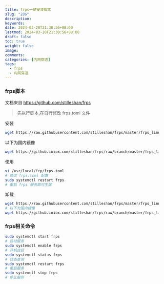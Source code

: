 ```yaml
---
title: frps一键安装脚本
slug: "206"
description: 
keywords: 
date: 2024-03-20T21:30:56+08:00
lastmod: 2024-03-20T21:30:56+08:00
draft: false
toc: true
weight: false
image:
comments: 
categories: [内网穿透]
tags:
  - frps
  - 内网穿透
---
```



### frps脚本

文档来自 https://github.com/stilleshan/frps

>先执行脚本,在自行修改 frps.toml 文件

安装

```bash
wget https://raw.githubusercontent.com/stilleshan/frps/master/frps_linux_install.sh && chmod +x frps_linux_install.sh && ./frps_linux_install.sh
```

以下为国内镜像

```bash
wget https://github.ioiox.com/stilleshan/frps/raw/branch/master/frps_linux_install.sh && chmod +x frps_linux_install.sh && ./frps_linux_install.sh
```

使用

```bash
vi /usr/local/frp/frps.toml
# 修改 frps.toml 配置
sudo systemctl restart frps
# 重启 frps 服务即可生效
```

卸载

```bash
wget https://raw.githubusercontent.com/stilleshan/frps/master/frps_linux_uninstall.sh && chmod +x frps_linux_uninstall.sh && ./frps_linux_uninstall.sh
# 以下为国内镜像
wget https://github.ioiox.com/stilleshan/frps/raw/branch/master/frps_linux_uninstall.sh && chmod +x frps_linux_uninstall.sh && ./frps_linux_uninstall.sh
```


### frps相关命令

```bash
sudo systemctl start frps
# 启动服务 
sudo systemctl enable frps
# 开机自启
sudo systemctl status frps
# 状态查询
sudo systemctl restart frps
# 重启服务
sudo systemctl stop frps
# 停止服务
```





